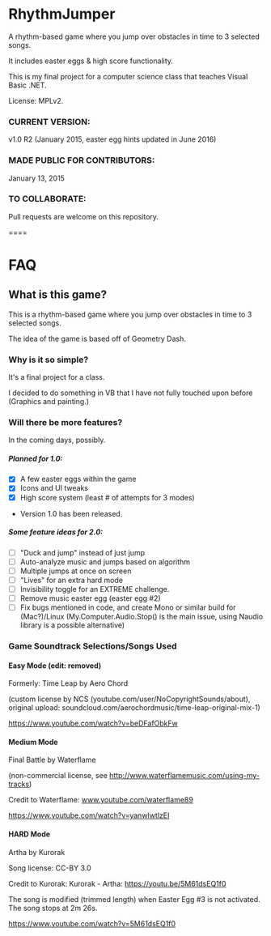 # RhythmJumper

A rhythm-based game where you jump over obstacles in time to 3 selected songs.

It includes easter eggs & high score functionality.

This is my final project for a computer science class that teaches Visual Basic .NET.

License: MPLv2.

### CURRENT VERSION:
v1.0 R2 (January 2015, easter egg hints updated in June 2016)

### MADE PUBLIC FOR CONTRIBUTORS:
January 13, 2015

### TO COLLABORATE:
Pull requests are welcome on this repository.

====
# FAQ

## What is this game?

This is a rhythm-based game where you jump over obstacles in time to 3 selected songs.

The idea of the game is based off of Geometry Dash.

### Why is it so simple?

It's a final project for a class.

I decided to do something in VB that I have not fully touched upon before (Graphics and painting.)

### Will there be more features?

In the coming days, possibly.

##### Planned for 1.0:
- [x] A few easter eggs within the game
- [x] Icons and UI tweaks
- [x] High score system (least # of attempts for 3 modes)
- Version 1.0 has been released.

##### Some feature ideas for 2.0:
- [ ] "Duck and jump" instead of just jump
- [ ] Auto-analyze music and jumps based on algorithm
- [ ] Multiple jumps at once on screen
- [ ] "Lives" for an extra hard mode
- [ ] Invisibility toggle for an EXTREME challenge.
- [ ] Remove music easter egg (easter egg #2)
- [ ] Fix bugs mentioned in code, and create Mono or similar build for (Mac?)/Linux (My.Computer.Audio.Stop() is the main issue, using Naudio library is a possible alternative)

### Game Soundtrack Selections/Songs Used

#### Easy Mode (edit: removed)

Formerly: Time Leap by Aero Chord

(custom license by NCS (youtube.com/user/NoCopyrightSounds/about), original upload: soundcloud.com/aerochordmusic/time-leap-original-mix-1)

https://www.youtube.com/watch?v=beDFafObkFw

#### Medium Mode

Final Battle by Waterflame

(non-commercial license, see http://www.waterflamemusic.com/using-my-tracks)

Credit to Waterflame: www.youtube.com/waterflame89

https://www.youtube.com/watch?v=yanwIwtlzEI

#### HARD Mode

Artha by Kurorak

Song license: CC-BY 3.0

Credit to Kurorak: Kurorak - Artha: https://youtu.be/5M61dsEQ1f0

The song is modified (trimmed length) when Easter Egg #3 is not activated. The song stops at 2m 26s.

https://www.youtube.com/watch?v=5M61dsEQ1f0
